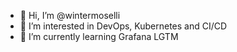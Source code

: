 - 👋 Hi, I’m @wintermoselli
- 👀 I’m interested in DevOps, Kubernetes and CI/CD
- 🌱 I’m currently learning Grafana LGTM

<!---
wintermoselli/wintermoselli is a ✨ special ✨ repository because its `README.md` (this file) appears on your GitHub profile.
You can click the Preview link to take a look at your changes.
--->
